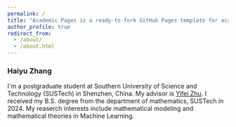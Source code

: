 ```yaml
---
permalink: /
title: "Academic Pages is a ready-to-fork GitHub Pages template for academic personal websites"
author_profile: true
redirect_from: 
  - /about/
  - /about.html
---
```

### Haiyu Zhang
I'm a postgraduate student at Southern University of Science and Technology (SUSTech) in Shenzhen, China. My advisor is [Yifei Zhu](https://yifeizhu.github.io/). I received my B.S. degree from the department of mathematics, SUSTech in 2024. My reaserch interests include mathematical modeling and mathematical theories in Machine Learning.
